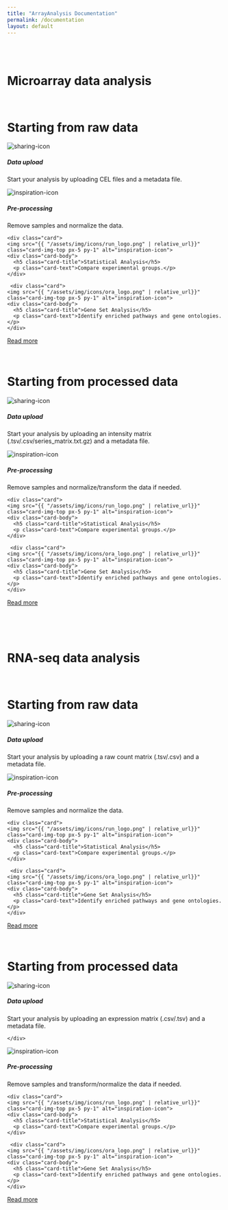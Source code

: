 ```yaml
---
title: "ArrayAnalysis Documentation"
permalink: /documentation
layout: default
---
```


<br>
<br>
<div class="container px-1">

<!-- Microarray data (raw) -->
<h1><b>Microarray data analysis</b></h1>
<br>
<h1>Starting from raw data</h1>
<div class="card-deck">

  <div class="card">
    <img src="{{ "/assets/img/icons/install_logo.png" | relative_url}}" class="card-img-top px-5 py-1" alt="sharing-icon">
    <div class="card-body">
      <h5 class="card-title">Data upload</h5>
      <p class="card-text">Start your analysis by uploading CEL files and a metadata file.</p>
    </div>
  </div>
  
  <div class="card">
    <img src="{{ "/assets/img/icons/processing_logo.png" | relative_url}}" class="card-img-top px-5 py-1" alt="inspiration-icon">
    <div class="card-body">
      <h5 class="card-title">Pre-processing</h5>
      <p class="card-text">Remove samples and normalize the data.</p>
    </div>
  </div>
  
    <div class="card">
    <img src="{{ "/assets/img/icons/run_logo.png" | relative_url}}" class="card-img-top px-5 py-1" alt="inspiration-icon">
    <div class="card-body">
      <h5 class="card-title">Statistical Analysis</h5>
      <p class="card-text">Compare experimental groups.</p>
    </div>
  </div>
  
     <div class="card">
    <img src="{{ "/assets/img/icons/ora_logo.png" | relative_url}}" class="card-img-top px-5 py-1" alt="inspiration-icon">
    <div class="card-body">
      <h5 class="card-title">Gene Set Analysis</h5>
      <p class="card-text">Identify enriched pathways and gene ontologies.</p>
    </div>
  </div>
  
</div>
<p><a class="btn btn-outline-dark btn-lg my-3" href="{{ "/details#Starting_from_raw_data" | relative_url}}" role="button">Read more</a></p>
<br>


<!-- Microarray data (processed) -->
<h1>Starting from processed data</h1>

<div class="card-deck">

  <div class="card">
    <img src="{{ "/assets/img/icons/install_logo.png" | relative_url}}" class="card-img-top px-5 py-1" alt="sharing-icon">
    <div class="card-body">
      <h5 class="card-title">Data upload</h5>
      <p class="card-text">Start your analysis by uploading an intensity matrix (.tsv/.csv/series_matrix.txt.gz) and a metadata file.</p>
    </div>
  </div>
  
  <div class="card">
    <img src="{{ "/assets/img/icons/processing_logo.png" | relative_url}}" class="card-img-top px-5 py-1" alt="inspiration-icon">
    <div class="card-body">
      <h5 class="card-title">Pre-processing</h5>
      <p class="card-text">Remove samples and normalize/transform the data if needed.</p>      
    </div>
  </div>
  
    <div class="card">
    <img src="{{ "/assets/img/icons/run_logo.png" | relative_url}}" class="card-img-top px-5 py-1" alt="inspiration-icon">
    <div class="card-body">
      <h5 class="card-title">Statistical Analysis</h5>
      <p class="card-text">Compare experimental groups.</p>
    </div>
  </div>
  
     <div class="card">
    <img src="{{ "/assets/img/icons/ora_logo.png" | relative_url}}" class="card-img-top px-5 py-1" alt="inspiration-icon">
    <div class="card-body">
      <h5 class="card-title">Gene Set Analysis</h5>
      <p class="card-text">Identify enriched pathways and gene ontologies.</p>
    </div>
  </div>
  
</div>
<p><a class="btn btn-outline-dark btn-lg my-3" href="{{ "/details#Starting_from_processed_data" | relative_url}}" role="button">Read more</a></p>
<br>
<br>
<br>
<!-- RNA-seq (raw) -->
<h1><b>RNA-seq data analysis</b></h1>
<br>
<h1>Starting from raw data</h1>

<div class="card-deck">

  <div class="card">
    <img src="{{ "/assets/img/icons/install_logo.png" | relative_url}}" class="card-img-top px-5 py-1" alt="sharing-icon">
    <div class="card-body">
      <h5 class="card-title">Data upload</h5>
      <p class="card-text">Start your analysis by uploading a raw count matrix (.tsv/.csv) and a metadata file.</p>
    </div>
  </div>
  
  <div class="card">
    <img src="{{ "/assets/img/icons/processing_logo.png" | relative_url}}" class="card-img-top px-5 py-1" alt="inspiration-icon">
    <div class="card-body">
      <h5 class="card-title">Pre-processing</h5>
      <p class="card-text">Remove samples and normalize the data.</p>
    </div>
  </div>
  
    <div class="card">
    <img src="{{ "/assets/img/icons/run_logo.png" | relative_url}}" class="card-img-top px-5 py-1" alt="inspiration-icon">
    <div class="card-body">
      <h5 class="card-title">Statistical Analysis</h5>
      <p class="card-text">Compare experimental groups.</p>
    </div>
  </div>
  
     <div class="card">
    <img src="{{ "/assets/img/icons/ora_logo.png" | relative_url}}" class="card-img-top px-5 py-1" alt="inspiration-icon">
    <div class="card-body">
      <h5 class="card-title">Gene Set Analysis</h5>
      <p class="card-text">Identify enriched pathways and gene ontologies.</p>
    </div>
  </div>
  
</div>
<p><a class="btn btn-outline-dark btn-lg my-3" href="{{ "/details#Starting_from_raw_data5" | relative_url}}" role="button">Read more</a></p>
<br>

<!-- RNA-seq data (processed) -->
<h1>Starting from processed data</h1>

<div class="card-deck">

  <div class="card">
    <img src="{{ "/assets/img/icons/install_logo.png" | relative_url}}" class="card-img-top px-5 py-1" alt="sharing-icon">
    <div class="card-body">
      <h5 class="card-title">Data upload</h5>
      <p class="card-text">Start your analysis by uploading an expression matrix (.csv/.tsv) and a metadata file.</p>
     
    </div>
  </div>
  
  <div class="card">
    <img src="{{ "/assets/img/icons/processing_logo.png" | relative_url}}" class="card-img-top px-5 py-1" alt="inspiration-icon">
    <div class="card-body">
      <h5 class="card-title">Pre-processing</h5>
      <p class="card-text">Remove samples and transform/normalize the data if needed.</p>
    </div>
  </div>
  
    <div class="card">
    <img src="{{ "/assets/img/icons/run_logo.png" | relative_url}}" class="card-img-top px-5 py-1" alt="inspiration-icon">
    <div class="card-body">
      <h5 class="card-title">Statistical Analysis</h5>
      <p class="card-text">Compare experimental groups.</p>
    </div>
  </div>
  
     <div class="card">
    <img src="{{ "/assets/img/icons/ora_logo.png" | relative_url}}" class="card-img-top px-5 py-1" alt="inspiration-icon">
    <div class="card-body">
      <h5 class="card-title">Gene Set Analysis</h5>
      <p class="card-text">Identify enriched pathways and gene ontologies.</p>
    </div>
  </div>
  
</div>
<p><a class="btn btn-outline-dark btn-lg my-3" href="{{ "/details#Starting_from_processed_data6" | relative_url}}" role="button">Read more</a></p>
<br>
<br>
<br>

</div>